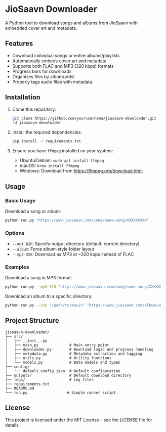 # JioSaavn Downloader

A Python tool to download songs and albums from JioSaavn with embedded cover art and metadata.

## Features

- Download individual songs or entire albums/playlists
- Automatically embeds cover art and metadata
- Supports both FLAC and MP3 (320 kbps) formats
- Progress bars for downloads
- Organizes files by album/artist
- Properly tags audio files with metadata

## Installation

1. Clone this repository:
   ```bash
   git clone https://github.com/yourusername/jiosaavn-downloader.git
   cd jiosaavn-downloader
   ```

2. Install the required dependencies:
   ```bash
   pip install -r requirements.txt
   ```

3. Ensure you have `ffmpeg` installed on your system:
   - Ubuntu/Debian: `sudo apt install ffmpeg`
   - macOS: `brew install ffmpeg`
   - Windows: Download from https://ffmpeg.org/download.html

## Usage

### Basic Usage

Download a song or album:
```bash
python run.py "https://www.jiosaavn.com/song/some-song/XXXXXXXXX"
```

### Options

- `--out DIR`: Specify output directory (default: current directory)
- `--album`: Force album-style folder layout
- `--mp3-320`: Download as MP3 at ~320 kbps instead of FLAC

### Examples

Download a song in MP3 format:
```bash
python run.py --mp3-320 "https://www.jiosaavn.com/song/some-song/XXXXXXXXX"
```

Download an album to a specific directory:
```bash
python run.py --out "/path/to/music" "https://www.jiosaavn.com/album/some-album/XXXXXXXXX"
```

## Project Structure

```
jiosaavn-downloader/
├── src/
│   ├── __init__.py
│   ├── main.py              # Main entry point
│   ├── downloader.py        # Download logic and progress handling
│   ├── metadata.py          # Metadata extraction and tagging
│   ├── utils.py             # Utility functions
│   └── models.py            # Data models and types
├── config/
│   └── default_config.json  # Default configuration
├── outputs/                 # Default download directory
├── logs/                    # Log files
├── requirements.txt
├── README.md
└── run.py                  # Simple runner script
```

## License

This project is licensed under the MIT License - see the LICENSE file for details.